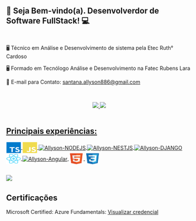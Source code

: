 ## 👋 Seja Bem-vindo(a). Desenvolverdor de Software FullStack! 💻 <br /> <br />

🖥️ Técnico em Análise e Desenvolvimento de sistema pela Etec Ruth° Cardoso

🖥️ Formado em Tecnólogo Análise e Desenvolvimento na Fatec Rubens Lara

<!-- 🖥️ Atualmente estudando/me aprofundado sobre os seguintes tópicos: Clean Architecture, Solid, Clean Code, TDD e Docker. Usando Node-js e Typescript. -->


📧 E-mail para Contato: santana.allyson886@gmail.com

## 
<!-- option: &exclude_repo=repo1,repo2 | &hide=language1,language2 | &langs_count=language1,language2 | &layout=compact|langs_count=7 -->

<!-- <img align="center" src="https://activity-graph.herokuapp.com/graph?username=Allyson-Santana&theme=tokyo-night&hide_border=true"> -->
<br>
 
<div align="center">
  <a href="https://github.com/Allyson-Santana">
  <img height="180em" src="https://github-readme-stats.vercel.app/api?username=Allyson-Santana&show_icons=true&theme=radical&count_private=true&include_all_commits=true"/>
  <img height="180em" src="https://github-readme-stats.vercel.app/api/top-langs/?username=Allyson-Santana&include_all_commits=true&hide=php,c,lade,html,css&theme=radical&langs_count=7&layout=compact"/>
</div>
  
<div style="display: inline_block"><br>
  
  ## Principais experiências: 
  <img align="center" alt="Allyson-Js" height="30" width="40" src="https://raw.githubusercontent.com/devicons/devicon/master/icons/typescript/typescript-plain.svg">
  <img align="center" alt="Allyson-Js" height="30" width="40" src="https://raw.githubusercontent.com/devicons/devicon/master/icons/javascript/javascript-plain.svg">
  <img align="center" alt="Allyson-NODEJS" height="30" width="40" src="https://cdn.jsdelivr.net/gh/devicons/devicon/icons/nodejs/nodejs-original.svg">
  <img align="center" alt="Allyson-NESTJS" height="30" width="40" src="https://cdn.jsdelivr.net/gh/devicons/devicon@latest/icons/nestjs/nestjs-original.svg">
  <img align="center" alt="Allyson-DJANGO" height="30" width="40" src="https://cdn.jsdelivr.net/gh/devicons/devicon@latest/icons/django/django-plain-wordmark.svg" />       
  <img align="center" alt="Allyson-React" height="30" width="40" src="https://raw.githubusercontent.com/devicons/devicon/master/icons/react/react-original.svg">
  <img align="center" alt="Allyson-Angular" height="30" width="40" src="https://cdn.jsdelivr.net/gh/devicons/devicon/icons/angularjs/angularjs-original.svg">
  <!--   <img align="center" alt="Allyson-PHP" height="40" width="50" src="https://cdn.jsdelivr.net/gh/devicons/devicon/icons/php/php-original.svg"> -->  
  <!--   <img align="center" alt="Allyson-LARAVEL" height="30" width="40" src="https://cdn.jsdelivr.net/gh/devicons/devicon/icons/laravel/laravel-plain-wordmark.svg"> -->
  <!--   <img align="center" alt="Allyson-Django" height="30" width="40" src="[https://cdn.jsdelivr.net/gh/devicons/devicon/icons/laravel/laravel-plain-wordmark.svg](https://cdn.jsdelivr.net/gh/devicons/devicon/icons/django/django-plain.svg)"> -->
  <img align="center" alt="Allyson-HTML" height="30" width="40" src="https://raw.githubusercontent.com/devicons/devicon/master/icons/html5/html5-original.svg">
  <img align="center" alt="Allyson-CSS" height="30" width="40" src="https://raw.githubusercontent.com/devicons/devicon/master/icons/css3/css3-original.svg">
  
</div>

  ##
  
<div> 
  <a href="https://br.linkedin.com/in/allyson-santana-729612182" target="_blank"><img height="30" src="https://img.shields.io/badge/-LinkedIn-%230077B5?style=for-the-badge&logo=linkedin&logoColor=white" target="_blank"></a> 
</div>


## Certificações
  
Microsoft Certified: Azure Fundamentals:
[Visualizar credencial](https://www.credly.com/badges/a1fbfe8f-f3b0-44a3-a75c-cdd41c2c9e3d/public_url)

 
